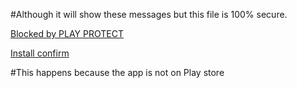 #Although it will show these messages but this file is 100% secure.

<a href="https://i.stack.imgur.com/LlLiX.png">Blocked by PLAY PROTECT</a>

<a href="https://i.ibb.co/xjzqZtP/manual-install-confirm-350x188.png">Install confirm</a>

#This happens because the app is not on Play store
